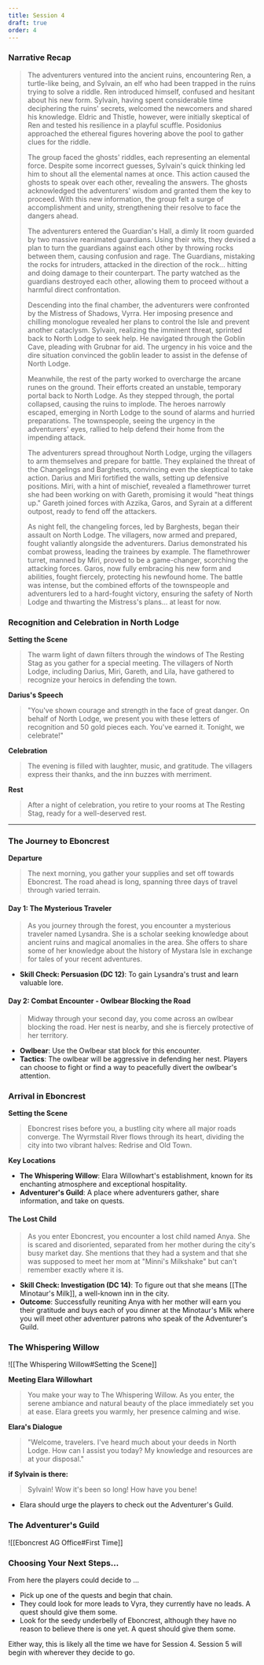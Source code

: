 ```yaml
---
title: Session 4
draft: true
order: 4
---
```

### Narrative Recap


> The adventurers ventured into the ancient ruins, encountering Ren, a turtle-like being, and Sylvain, an elf who had been trapped in the ruins trying to solve a riddle. Ren introduced himself, confused and hesitant about his new form. Sylvain, having spent considerable time deciphering the ruins' secrets, welcomed the newcomers and shared his knowledge. Eldric and Thistle, however, were initially skeptical of Ren and tested his resilience in a playful scuffle. Posidonius approached the ethereal figures hovering above the pool to gather clues for the riddle.
> 
> The group faced the ghosts' riddles, each representing an elemental force. Despite some incorrect guesses, Sylvain's quick thinking led him to shout all the elemental names at once. This action caused the ghosts to speak over each other, revealing the answers. The ghosts acknowledged the adventurers' wisdom and granted them the key to proceed. With this new information, the group felt a surge of accomplishment and unity, strengthening their resolve to face the dangers ahead.
> 
> The adventurers entered the Guardian's Hall, a dimly lit room guarded by two massive reanimated guardians. Using their wits, they devised a plan to turn the guardians against each other by throwing rocks between them, causing confusion and rage. The Guardians, mistaking the rocks for intruders, attacked in the direction of the rock... hitting and doing damage to their counterpart. The party watched as the guardians destroyed each other, allowing them to proceed without a harmful direct confrontation.
> 
> Descending into the final chamber, the adventurers were confronted by the Mistress of Shadows, Vyrra. Her imposing presence and chilling monologue revealed her plans to control the Isle and prevent another cataclysm. Sylvain, realizing the imminent threat, sprinted back to North Lodge to seek help. He navigated through the Goblin Cave, pleading with Grubnar for aid. The urgency in his voice and the dire situation convinced the goblin leader to assist in the defense of North Lodge.
> 
> Meanwhile, the rest of the party worked to overcharge the arcane runes on the ground. Their efforts created an unstable, temporary portal back to North Lodge. As they stepped through, the portal collapsed, causing the ruins to implode. The heroes narrowly escaped, emerging in North Lodge to the sound of alarms and hurried preparations. The townspeople, seeing the urgency in the adventurers' eyes, rallied to help defend their home from the impending attack.
> 
> The adventurers spread throughout North Lodge, urging the villagers to arm themselves and prepare for battle. They explained the threat of the Changelings and Barghests, convincing even the skeptical to take action. Darius and Miri fortified the walls, setting up defensive positions. Miri, with a hint of mischief, revealed a flamethrower turret she had been working on with Gareth, promising it would "heat things up." Gareth joined forces with Azzika, Garos, and Syrain at a different outpost, ready to fend off the attackers.
> 
> As night fell, the changeling forces, led by Barghests, began their assault on North Lodge. The villagers, now armed and prepared, fought valiantly alongside the adventurers. Darius demonstrated his combat prowess, leading the trainees by example. The flamethrower turret, manned by Miri, proved to be a game-changer, scorching the attacking forces. Garos, now fully embracing his new form and abilities, fought fiercely, protecting his newfound home. The battle was intense, but the combined efforts of the townspeople and adventurers led to a hard-fought victory, ensuring the safety of North Lodge and thwarting the Mistress's plans... at least for now.




### Recognition and Celebration in North Lodge

**Setting the Scene**

> The warm light of dawn filters through the windows of The Resting Stag as you gather for a special meeting. The villagers of North Lodge, including Darius, Miri, Gareth, and Lila, have gathered to recognize your heroics in defending the town.

**Darius's Speech**

> "You've shown courage and strength in the face of great danger. On behalf of North Lodge, we present you with these letters of recognition and 50 gold pieces each. You've earned it. Tonight, we celebrate!"

**Celebration**

> The evening is filled with laughter, music, and gratitude. The villagers express their thanks, and the inn buzzes with merriment.

**Rest**

> After a night of celebration, you retire to your rooms at The Resting Stag, ready for a well-deserved rest.

---

### The Journey to Eboncrest

**Departure**

> The next morning, you gather your supplies and set off towards Eboncrest. The road ahead is long, spanning three days of travel through varied terrain.

#### Day 1:  The Mysterious Traveler

> As you journey through the forest, you encounter a mysterious traveler named Lysandra. She is a scholar seeking knowledge about ancient ruins and magical anomalies in the area. She offers to share some of her knowledge about the history of Mystara Isle in exchange for tales of your recent adventures.

- **Skill Check: Persuasion (DC 12)**: To gain Lysandra's trust and learn valuable lore.

#### Day 2: Combat Encounter - Owlbear Blocking the Road

> Midway through your second day, you come across an owlbear blocking the road. Her nest is nearby, and she is fiercely protective of her territory.

- **Owlbear**: Use the Owlbear stat block for this encounter.
- **Tactics**: The owlbear will be aggressive in defending her nest. Players can choose to fight or find a way to peacefully divert the owlbear's attention.

### Arrival in Eboncrest

**Setting the Scene**

> Eboncrest rises before you, a bustling city where all major roads converge. The Wyrmstail River flows through its heart, dividing the city into two vibrant halves: Redrise and Old Town.

**Key Locations**

- **The Whispering Willow**: Elara Willowhart's establishment, known for its enchanting atmosphere and exceptional hospitality.
- **Adventurer's Guild**: A place where adventurers gather, share information, and take on quests.


#### The Lost Child

> As you enter Eboncrest, you encounter a lost child named Anya. She is scared and disoriented, separated from her mother during the city's busy market day. She mentions that they had a system and that she was supposed to meet her mom at "Minni's Milkshake" but can't remember exactly where it is.

- **Skill Check: Investigation (DC 14)**: To figure out that she means [[The Minotaur's Milk]], a well-known inn in the city.
- **Outcome**: Successfully reuniting Anya with her mother will earn you their gratitude and buys each of you dinner at the Minotaur's Milk where you will meet other adventurer patrons who speak of the Adventurer's Guild. 

### The Whispering Willow

![[The Whispering Willow#Setting the Scene]]


**Meeting Elara Willowhart**

> You make your way to The Whispering Willow. As you enter, the serene ambiance and natural beauty of the place immediately set you at ease. Elara greets you warmly, her presence calming and wise.

**Elara's Dialogue**

> "Welcome, travelers. I've heard much about your deeds in North Lodge. How can I assist you today? My knowledge and resources are at your disposal."

**if Sylvain is there:**

> Sylvain! Wow it's been so long! How have you bene!

- Elara should urge the players to check out the Adventurer's Guild. 


### The Adventurer's Guild 

![[Eboncrest AG Office#First Time]]



### Choosing Your Next Steps...

From here the players could decide to ... 
- Pick up one of the quests and begin that chain.
- They could look for more leads to Vyra, they currently have no leads. A quest should give them some.
- Look for the seedy underbelly of Eboncrest, although they have no reason to believe there is one yet. A quest should give them some. 

Either way, this is likely all the time we have for Session 4. Session 5 will begin with wherever they decide to go. 